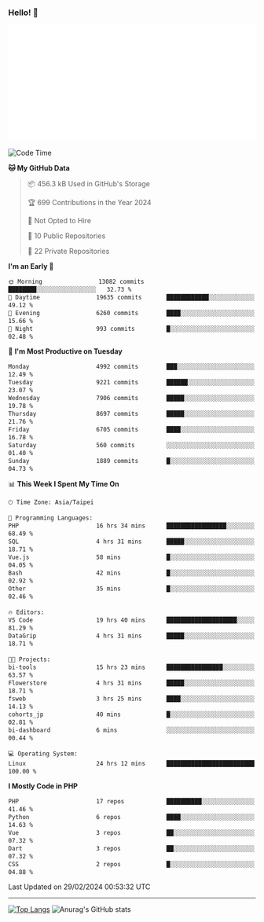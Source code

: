 ### Hello! 👋

![Metrics](/metrics.classic.svg)

<!--START_SECTION:waka-->
![Code Time](http://img.shields.io/badge/Code%20Time-1%2C211%20hrs%203%20mins-blue)

**🐱 My GitHub Data** 

> 📦 456.3 kB Used in GitHub's Storage 
 > 
> 🏆 699 Contributions in the Year 2024
 > 
> 🚫 Not Opted to Hire
 > 
> 📜 10 Public Repositories 
 > 
> 🔑 22 Private Repositories 
 > 
**I'm an Early 🐤** 

```text
🌞 Morning                13082 commits       ████████░░░░░░░░░░░░░░░░░   32.73 % 
🌆 Daytime                19635 commits       ████████████░░░░░░░░░░░░░   49.12 % 
🌃 Evening                6260 commits        ████░░░░░░░░░░░░░░░░░░░░░   15.66 % 
🌙 Night                  993 commits         █░░░░░░░░░░░░░░░░░░░░░░░░   02.48 % 
```
📅 **I'm Most Productive on Tuesday** 

```text
Monday                   4992 commits        ███░░░░░░░░░░░░░░░░░░░░░░   12.49 % 
Tuesday                  9221 commits        ██████░░░░░░░░░░░░░░░░░░░   23.07 % 
Wednesday                7906 commits        █████░░░░░░░░░░░░░░░░░░░░   19.78 % 
Thursday                 8697 commits        █████░░░░░░░░░░░░░░░░░░░░   21.76 % 
Friday                   6705 commits        ████░░░░░░░░░░░░░░░░░░░░░   16.78 % 
Saturday                 560 commits         ░░░░░░░░░░░░░░░░░░░░░░░░░   01.40 % 
Sunday                   1889 commits        █░░░░░░░░░░░░░░░░░░░░░░░░   04.73 % 
```


📊 **This Week I Spent My Time On** 

```text
🕑︎ Time Zone: Asia/Taipei

💬 Programming Languages: 
PHP                      16 hrs 34 mins      █████████████████░░░░░░░░   68.49 % 
SQL                      4 hrs 31 mins       █████░░░░░░░░░░░░░░░░░░░░   18.71 % 
Vue.js                   58 mins             █░░░░░░░░░░░░░░░░░░░░░░░░   04.05 % 
Bash                     42 mins             █░░░░░░░░░░░░░░░░░░░░░░░░   02.92 % 
Other                    35 mins             █░░░░░░░░░░░░░░░░░░░░░░░░   02.46 % 

🔥 Editors: 
VS Code                  19 hrs 40 mins      ████████████████████░░░░░   81.29 % 
DataGrip                 4 hrs 31 mins       █████░░░░░░░░░░░░░░░░░░░░   18.71 % 

🐱‍💻 Projects: 
bi-tools                 15 hrs 23 mins      ████████████████░░░░░░░░░   63.57 % 
Flowerstore              4 hrs 31 mins       █████░░░░░░░░░░░░░░░░░░░░   18.71 % 
fsweb                    3 hrs 25 mins       ████░░░░░░░░░░░░░░░░░░░░░   14.13 % 
cohorts_jp               40 mins             █░░░░░░░░░░░░░░░░░░░░░░░░   02.81 % 
bi-dashboard             6 mins              ░░░░░░░░░░░░░░░░░░░░░░░░░   00.44 % 

💻 Operating System: 
Linux                    24 hrs 12 mins      █████████████████████████   100.00 % 
```

**I Mostly Code in PHP** 

```text
PHP                      17 repos            ██████████░░░░░░░░░░░░░░░   41.46 % 
Python                   6 repos             ████░░░░░░░░░░░░░░░░░░░░░   14.63 % 
Vue                      3 repos             ██░░░░░░░░░░░░░░░░░░░░░░░   07.32 % 
Dart                     3 repos             ██░░░░░░░░░░░░░░░░░░░░░░░   07.32 % 
CSS                      2 repos             █░░░░░░░░░░░░░░░░░░░░░░░░   04.88 % 
```




 Last Updated on 29/02/2024 00:53:32 UTC
<!--END_SECTION:waka-->

<hr>

<span style="display:inline-block">[![Top Langs](https://github-readme-stats.vercel.app/api/top-langs/?username=maureendadap&layout=compact&theme=transparent)](https://github.com/anuraghazra/github-readme-stats)</span>
<span style="display:inline-block">![Anurag's GitHub stats](https://github-readme-stats.vercel.app/api?username=maureendadap&show_icons=true&theme=transparent&count_private=true)</span>

<!--
**MaureenDadap/maureendadap** is a ✨ _special_ ✨ repository because its `README.md` (this file) appears on your GitHub profile.

Here are some ideas to get you started:

- 🔭 I’m currently working on ...
- 🌱 I’m currently learning ...
- 👯 I’m looking to collaborate on ...
- 🤔 I’m looking for help with ...
- 💬 Ask me about ...
- 📫 How to reach me: ...
- 😄 Pronouns: ...
- ⚡ Fun fact: ...
-->
